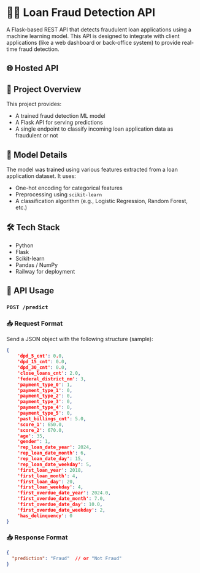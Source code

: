# 🕵️‍♂️ Loan Fraud Detection API

A Flask-based REST API that detects fraudulent loan applications using a machine learning model. This API is designed to integrate with client applications (like a web dashboard or back-office system) to provide real-time fraud detection.

## 🌐 Hosted API



## 📂 Project Overview

This project provides:
- A trained fraud detection ML model
- A Flask API for serving predictions
- A single endpoint to classify incoming loan application data as fraudulent or not

## 🧠 Model Details

The model was trained using various features extracted from a loan application dataset. It uses:
- One-hot encoding for categorical features
- Preprocessing using `scikit-learn`
- A classification algorithm (e.g., Logistic Regression, Random Forest, etc.) 

## 🛠️ Tech Stack

- Python
- Flask
- Scikit-learn
- Pandas / NumPy
- Railway for deployment

## 🔧 API Usage 
### `POST /predict`


### 📥 Request Format

Send a JSON object with the following structure (sample):

```json
{
    'dpd_5_cnt': 0.0,
    'dpd_15_cnt': 0.0,
    'dpd_30_cnt': 0.0,
    'close_loans_cnt': 2.0,
    'federal_district_nm': 3,
    'payment_type_0': 1,
    'payment_type_1': 0,
    'payment_type_2': 0,
    'payment_type_3': 0,
    'payment_type_4': 0,
    'payment_type_5': 0,
    'past_billings_cnt': 5.0,
    'score_1': 650.0,
    'score_2': 670.0,
    'age': 35,
    'gender': 1,
    'rep_loan_date_year': 2024,
    'rep_loan_date_month': 6,
    'rep_loan_date_day': 15,
    'rep_loan_date_weekday': 5,
    'first_loan_year': 2018,
    'first_loan_month': 4,
    'first_loan_day': 20,
    'first_loan_weekday': 4,
    'first_overdue_date_year': 2024.0,
    'first_overdue_date_month': 7.0,
    'first_overdue_date_day': 10.0,
    'first_overdue_date_weekday': 2,
    'has_delinquency': 0
}
```

### 📥 Response Format
```json
{
  "prediction": "Fraud"  // or "Not Fraud"
}
```
